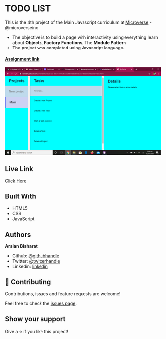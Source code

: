 # TODO LIST

This is the 4th project of the Main Javascript curriculum at [Microverse](https://www.microverse.org/) - @microverseinc

* The objective is to build a page with interactivity using everything learn about **Objects**, **Factory Functions**, The **Module Pattern**
* The project was completed using Javascript language.

#### [Assignment link](https://www.theodinproject.com/courses/javascript/lessons/todo-list)

![screenshot](sc.png)

## Live Link
[Click Here](https://rawcdn.githack.com/arslanbisharat/to-do-list/71191fc861acd68710d08ef76cc6e492d3efefd9/dist/index.html)

## Built With

- HTML5
- CSS
- JavaScript


## Authors
**Arslan Bisharat**


- Github: [@githubhandle](https://github.com/arslanbisharat)
- Twitter: [@twitterhandle](https://twitter.com/arslan_bisharat-2020bb156)
- Linkedin: [linkedin](https://www.linkedin.com/in/muhammad-arslan-2020bb156)

## 🤝 Contributing

Contributions, issues and feature requests are welcome!

Feel free to check the [issues page](https://github.com/arslanbisharat/to-do-list/issues).

## Show your support

Give a ⭐️ if you like this project!
